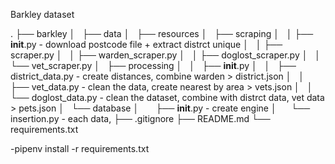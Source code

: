 Barkley dataset

.
├── barkley
│   ├── data
│   ├── resources
│   ├── scraping
│   │   ├── __init__.py - download postcode file + extract distrct unique
│   │   ├── scraper.py
│   │   ├── warden_scraper.py
│   │   ├── doglost_scraper.py
│   │   └── vet_scraper.py
│   ├── processing
│   │   ├── __init__.py
│   │   ├── district_data.py - create distances, combine warden > district.json
│   │   ├── vet_data.py - clean the data, create nearest by area > vets.json
│   │   └── doglost_data.py - clean the dataset, combine with distrct data, vet data > pets.json
│   └── database
│       ├── __init__.py - create engine
│       └── insertion.py - each data,
├── .gitignore
├── README.md
└── requirements.txt


-pipenv install -r requirements.txt
